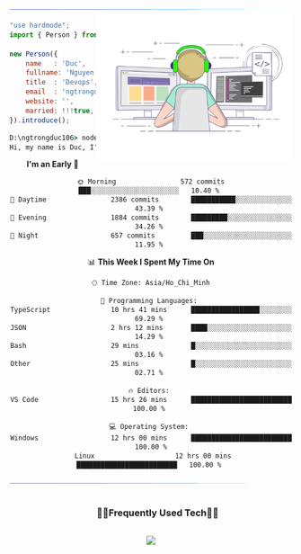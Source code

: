 <!--
- !! Thank you for keeping this sign !!
- Original Creation by Deri Kurniawan (Deri-Kurniawan)
- Github Repository: https://github.com/Deri-Kurniawan/Deri-Kurniawan
- ⭐ Don't forget to give a star ⭐
-->

<!--x axis divider-->
<img src="/assets/images/horizontal-divider-gradient.gif">

<picture> 
<a href="https://media.giphy.com/media/SWoSkN6DxTszqIKEqv/giphy.gif" alt="Developer">
<img src="/assets//images/developer.webp" align="right" width="350">
</a>
</picture>

```js
"use hardmode";
import { Person } from 'VietNam';

new Person({
    name   : 'Duc',
    fullname: 'Nguyen Trong Duc',
    title  : 'Devops',
    email  : 'ngtrongduc106@gmail.com',
    website: '',
    married: !!!true,
}).introduce();
```

```cmd
D:\ngtrongduc106> node index.js
Hi, my name is Duc, I'm a Devops from VietNam.
```

<div align="center">

<!-- [![wakatime](https://wakatime.com/badge/user/22520ecf-cee6-4d59-a21f-b5d7f4f8e491.svg)](https://wakatime.com/@22520ecf-cee6-4d59-a21f-b5d7f4f8e491) ![Followers](https://img.shields.io/github/followers/Deri-Kurniawan?label=Followers) ![Stars](https://img.shields.io/github/stars/Deri-Kurniawan?label=Stars) -->

<!--START_SECTION:waka-->
**I'm an Early 🐤** 

```text
🌞 Morning                572 commits         ███░░░░░░░░░░░░░░░░░░░░░░   10.40 % 
🌆 Daytime                2386 commits        ███████████░░░░░░░░░░░░░░   43.39 % 
🌃 Evening                1884 commits        █████████░░░░░░░░░░░░░░░░   34.26 % 
🌙 Night                  657 commits         ███░░░░░░░░░░░░░░░░░░░░░░   11.95 % 
```


📊 **This Week I Spent My Time On** 

```text
🕑︎ Time Zone: Asia/Ho_Chi_Minh

💬 Programming Languages: 
TypeScript               10 hrs 41 mins      █████████████████░░░░░░░░   69.29 % 
JSON                     2 hrs 12 mins       ████░░░░░░░░░░░░░░░░░░░░░   14.29 % 
Bash                     29 mins             █░░░░░░░░░░░░░░░░░░░░░░░░   03.16 % 
Other                    25 mins             █░░░░░░░░░░░░░░░░░░░░░░░░   02.71 % 

🔥 Editors: 
VS Code                  15 hrs 26 mins      █████████████████████████   100.00 % 

💻 Operating System: 
Windows                  12 hrs 00 mins      █████████████████████████   100.00 %
 Linux                    12 hrs 00 mins      █████████████████████████   100.00 % 
```


 <!-- Last Updated on 21-04-2024 17:17:36 UTC -->
<!--END_SECTION:waka-->
  
</div>

<!--x axis divider-->
<img src="/assets/images/horizontal-divider-gradient.gif">

<!--h1 without bottom border-->
<div id="user-content-toc">
  <ul align="center">
    <summary><h3 style="display: inline-block">🧑‍💻Frequently Used Tech🧑‍💻</h3></summary>
  </ul>
</div>
<!--tech stack icons-->
<p align="center">
<a href="https://skillicons.dev">
<img src="https://skillicons.dev/icons?i=js,ts,nestjs,mysql,mongodb,postgres,git,github,gitlab,windows,linux,kali,kubernetes,openstack,rabbitmq,docker&perline=6" />
</a>
</p>
